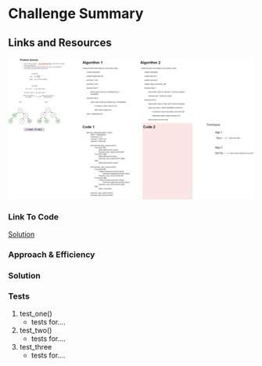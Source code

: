 # Challenge Summary
<!-- Description of the challenge -->

## Links and Resources
<!-- Embedded whiteboard image -->
![WhiteBoard](tree-intersection.png)

### Link To Code
<!-- Link to code solution file -->
[Solution](tree_intersection.py)

### Approach & Efficiency
<!-- What approach did you take? Why? What is the Big O space/time for this approach? -->

### Solution
<!-- Show how to run your code, and examples of it in action -->

### Tests
<!-- test names and what they test for -->
1. test_one()
    - tests for....
2. test_two()
    - tests for....
3. test_three
    - tests for....